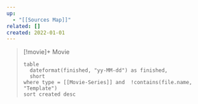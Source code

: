 ```yaml
---
up:
  - "[[Sources Map]]"
related: []
created: 2022-01-01
---
```


> [!movie]+ Movie
> ```dataview
> table 
> 	dateformat(finished, "yy-MM-dd") as finished,
> 	short
> where type = [[Movie-Series]] and  !contains(file.name, "Template")
> sort created desc
> ```


